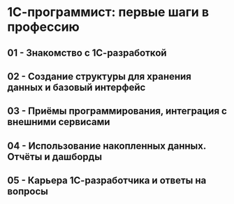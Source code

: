 # 1С-программист: первые шаги в профессию

## 01 - Знакомство с 1С-разработкой
## 02 - Создание структуры для хранения данных и базовый интерфейс
## 03 - Приёмы программирования, интеграция с внешними сервисами
## 04 - Использование накопленных данных. Отчёты и дашборды
## 05 - Карьера 1С-разработчика и ответы на вопросы